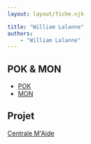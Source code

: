 ```yaml
---
layout: layout/fiche.njk

title: "William Lalanne"
authors:
    - "William Lalanne"
---
```



## POK & MON

* [POK](./pok)
* [MON](./mon)

## Projet

[Centrale M'Aide](../../../projets/2023-2024/Maison%20entre%20Bonnes%20Mains)
